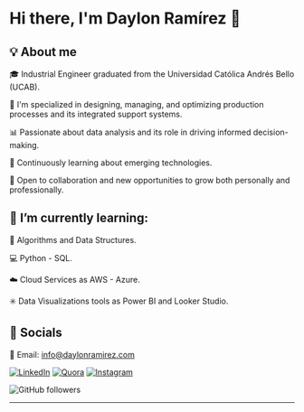 # Hi there, I'm Daylon Ramírez 👋 #

 ## 💡 About me ##


🎓 Industrial Engineer graduated from the Universidad Católica Andrés Bello (UCAB).

🔧 I'm specialized in designing, managing, and optimizing production processes and its integrated support systems.

📊 Passionate about data analysis and its role in driving informed decision-making.

🌱 Continuously learning about emerging technologies.

🤝 Open to collaboration and new opportunities to grow both personally and professionally.




## 🌱 I’m currently learning: ##

🤖 Algorithms and Data Structures.

💻 Python - SQL.

☁️ Cloud Services as AWS - Azure.

✳️ Data Visualizations tools as Power BI and Looker Studio.


## 💬 Socials  ##

📧 Email: info@daylonramirez.com


[![LinkedIn](https://img.shields.io/badge/linkedin-%230077B5.svg?style=for-the-badge&logo=linkedin&logoColor=white)](https://www.linkedin.com/in/daylon-ramírez-7298b8147/)
[![Quora](https://img.shields.io/badge/Quora-%23B92B27.svg?style=for-the-badge&logo=Quora&logoColor=white)](https://es.quora.com/profile/Daylon-Ramirez)
[![Instagram](https://img.shields.io/badge/Instagram-%23E4405F.svg?style=for-the-badge&logo=Instagram&logoColor=white)](https://www.instagram.com/daylon_ramirez/)


![GitHub followers](https://img.shields.io/github/followers/Daylon7)

---

<!--
**Daylon7/Daylon7** is a ✨ _special_ ✨ repository because its `README.md` (this file) appears on your GitHub profile.

Here are some ideas to get you started:

- 🔭 I’m currently working on ...
- 🌱 I’m currently learning ...
- 👯 I’m looking to collaborate on ...
- 🤔 I’m looking for help with ...
- 💬 Ask me about ...
- 📫 How to reach me: ...
- 😄 Pronouns: ...
- ⚡ Fun fact: ...
-->

